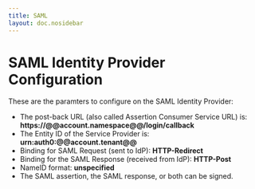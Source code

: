 ```yaml
---
title: SAML
layout: doc.nosidebar
---
```

# SAML Identity Provider Configuration

These are the paramters to configure on the SAML Identity Provider:

* The post-back URL (also called Assertion Consumer Service URL) is: **https://@@account.namespace@@/login/callback**
* The Entity ID of the Service Provider is: **urn:auth0:@@account.tenant@@**
* Binding for SAML Request (sent to IdP): **HTTP-Redirect**
* Binding for the SAML Response (received from IdP): **HTTP-Post**
* NameID format: **unspecified**
* The SAML assertion, the SAML response, or both can be signed.
